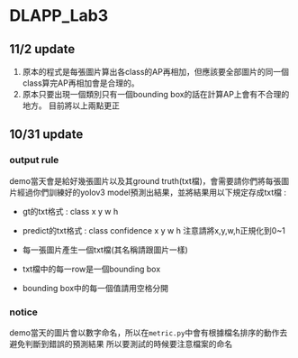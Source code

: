 # DLAPP_Lab3
## 11/2 update
1. 原本的程式是每張圖片算出各class的AP再相加，但應該要全部圖片的同一個class算完AP再相加會是合理的。
2. 原本只要出現一個類別只有一個bounding box的話在計算AP上會有不合理的地方。
目前將以上兩點更正

## 10/31 update
### output rule
demo當天會是給好幾張圖片以及其ground truth(txt檔)，會需要請你們將每張圖片經過你們訓練好的yolov3 model預測出結果，並將結果用以下規定存成txt檔 : 
- gt的txt格式 : class x y w h
- predict的txt格式 : class confidence x y w h
注意請將x,y,w,h正規化到0~1

- 每一張圖片產生一個txt檔(其名稱請跟圖片一樣)
- txt檔中的每一row是一個bounding box
- bounding box中的每一個值請用空格分開

### notice
demo當天的圖片會以數字命名，所以在```metric.py```中會有根據檔名排序的動作去避免判斷到錯誤的預測結果
所以要測試的時候要注意檔案的命名
